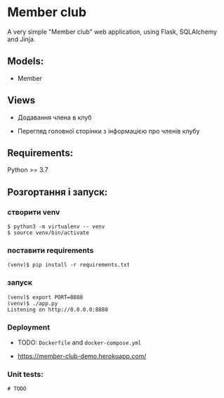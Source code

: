 # Member club

A very simple "Member club" web application, using Flask, SQLAlchemy and Jinja.

## Models:

- Member

## Views

* Додавання члена в клуб
  
* Перегляд головної сторінки з інформацією про членів клубу

## Requirements:

Python >= 3.7

## Розгортання і запуск:

### створити venv 
```
$ python3 -m virtualenv -- venv
$ source venv/bin/activate
```

### поставити requirements
```
(venv)$ pip install -r requirements.txt
```

### запуск
```
(venv)$ export PORT=8888
(venv)$ ./app.py
Listening on http://0.0.0.0:8888
```

### Deployment

* TODO: `Dockerfile` and `docker-compose.yml`

* https://member-club-demo.herokuapp.com/

### Unit tests:
```
# TODO
```

